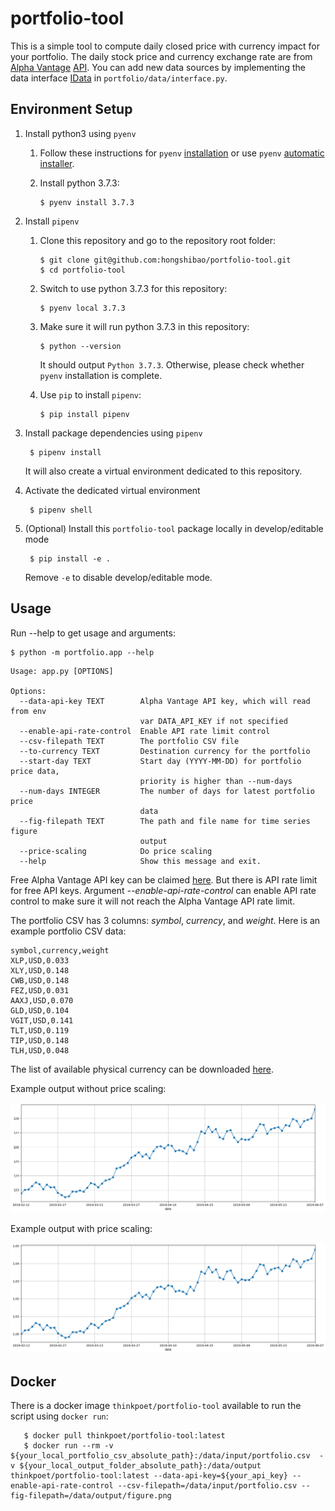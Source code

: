 # portfolio-tool
This is a simple tool to compute daily closed price with currency impact for your portfolio. The daily stock price and currency exchange rate are from [Alpha Vantage](https://www.alphavantage.co/) [API](https://www.alphavantage.co/documentation/). You can add new data sources by implementing the data interface [IData](portfolio/data/interface.py) in `portfolio/data/interface.py`.

## Environment Setup
1. Install python3 using `pyenv`

   1. Follow these instructions for `pyenv` [installation](https://github.com/pyenv/pyenv#installation) or use `pyenv` [automatic installer](https://github.com/pyenv/pyenv-installer).

   1. Install python 3.7.3:

          $ pyenv install 3.7.3

2. Install `pipenv`

   1. Clone this repository and go to the repository root folder:

          $ git clone git@github.com:hongshibao/portfolio-tool.git
          $ cd portfolio-tool

   2. Switch to use python 3.7.3 for this repository:

          $ pyenv local 3.7.3

   3. Make sure it will run python 3.7.3 in this repository:

          $ python --version

      It should output `Python 3.7.3`. Otherwise, please check whether `pyenv` installation is complete.

   4. Use `pip` to install `pipenv`:

          $ pip install pipenv

3. Install package dependencies using `pipenv`

        $ pipenv install

   It will also create a virtual environment dedicated to this repository.

4. Activate the dedicated virtual environment

        $ pipenv shell

5. (Optional) Install this `portfolio-tool` package locally in develop/editable mode

        $ pip install -e .

    Remove `-e` to disable develop/editable mode.

## Usage
Run --help to get usage and arguments:

    $ python -m portfolio.app --help

```
Usage: app.py [OPTIONS]

Options:
  --data-api-key TEXT        Alpha Vantage API key, which will read from env
                             var DATA_API_KEY if not specified
  --enable-api-rate-control  Enable API rate limit control
  --csv-filepath TEXT        The portfolio CSV file
  --to-currency TEXT         Destination currency for the portfolio
  --start-day TEXT           Start day (YYYY-MM-DD) for portfolio price data,
                             priority is higher than --num-days
  --num-days INTEGER         The number of days for latest portfolio price
                             data
  --fig-filepath TEXT        The path and file name for time series figure
                             output
  --price-scaling            Do price scaling
  --help                     Show this message and exit.
```

Free Alpha Vantage API key can be claimed [here](https://www.alphavantage.co/support/#api-key). But there is API rate limit for free API keys. Argument *--enable-api-rate-control* can enable API rate control to make sure it will not reach the Alpha Vantage API rate limit.

The portfolio CSV has 3 columns: *symbol*, *currency*, and *weight*. Here is an example portfolio CSV data:
```
symbol,currency,weight
XLP,USD,0.033
XLY,USD,0.148
CWB,USD,0.148
FEZ,USD,0.031
AAXJ,USD,0.070
GLD,USD,0.104
VGIT,USD,0.141
TLT,USD,0.119
TIP,USD,0.148
TLH,USD,0.048
```
The list of available physical currency can be downloaded [here](https://www.alphavantage.co/physical_currency_list/).

Example output without price scaling:

![figure without price scaling](resources/fig.png)

Example output with price scaling:

![figure with price scaling](resources/fig-scaling.png)

## Docker
There is a docker image `thinkpoet/portfolio-tool` available to run the script using `docker run`:

       $ docker pull thinkpoet/portfolio-tool:latest
       $ docker run --rm -v ${your_local_portfolio_csv_absolute_path}:/data/input/portfolio.csv  -v ${your_local_output_folder_absolute_path}:/data/output thinkpoet/portfolio-tool:latest --data-api-key=${your_api_key} --enable-api-rate-control --csv-filepath=/data/input/portfolio.csv --fig-filepath=/data/output/figure.png
